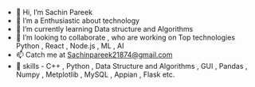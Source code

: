 - 👋 Hi, I’m Sachin Pareek
- 👀 I’m a Enthusiastic about technology
- 🌱 I’m currently learning Data structure and Algorithms
- 💞️ I’m looking to collaborate , who are working on Top technologies Python , React , Node.js , ML , AI 
- 📫 Catch me at Sachinpareek21874@gmail.com
- 🤞 skills - C++ , Python , Data Structure and Algorithms ,  GUI , Pandas , Numpy , Metplotlib , MySQL , Appian , Flask etc.

<!---
Pareeksachin/Pareeksachin is a ✨ special ✨ repository because its `README.md` (this file) appears on your GitHub profile.
You can click the Preview link to take a look at your changes.
--->
